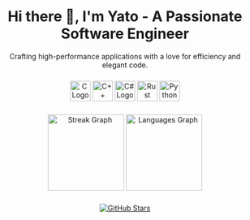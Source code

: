 <h1 align="center">Hi there 👋, I'm Yato - A Passionate Software Engineer</h1>

<p align="center">Crafting high-performance applications with a love for efficiency and elegant code.</p>

###

<div align="center">
  <img src="https://cdn.jsdelivr.net/gh/devicons/devicon/icons/c/c-original.svg" height="40" alt="C Logo" title="C" />
  <img src="https://cdn.jsdelivr.net/gh/devicons/devicon/icons/cplusplus/cplusplus-original.svg" height="40" alt="C++ Logo" title="C++" />
  <img src="https://cdn.jsdelivr.net/gh/devicons/devicon/icons/csharp/csharp-original.svg" height="40" alt="C# Logo" title="C#" />
  <img src="https://skillicons.dev/icons?i=rust" height="40" alt="Rust Logo" title="Rust" />
  <img src="https://cdn.jsdelivr.net/gh/devicons/devicon/icons/python/python-original.svg" height="40" alt="Python Logo" title="Python" />
</div>

###

<div align="center">
  <img src="https://streak-stats.demolab.com?user=yato-sketch&locale=en&mode=daily&theme=dracula&hide_border=false&border_radius=5" height="150" alt="Streak Graph" />
  <img src="https://github-readme-stats.vercel.app/api/top-langs?username=yato-sketch&locale=en&hide_title=false&hide=html,css,cmake,scss,shell,javascript,makefile,Bicep&layout=compact&card_width=320&langs_count=5&theme=dracula&hide_border=false" height="150" alt="Languages Graph" />
</div>

###

<div align="center">
<!--   <a href="https://github.com/yato-sketch" target="_blank">
    <img src="https://img.shields.io/github/followers/yato-sketch?label=Follow%20Me&style=social" alt="GitHub Followers" />
  </a> -->
  <a href="https://github.com/yato-sketch?tab=repositories" target="_blank">
    <img src="https://img.shields.io/github/stars/yato-sketch?label=Star%20My%20Repos&style=social" alt="GitHub Stars" />
  </a>
</div>

###
